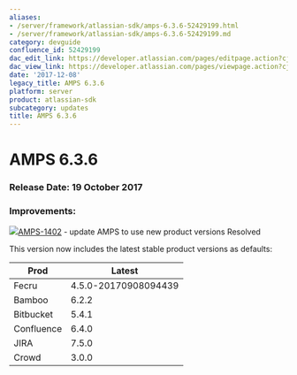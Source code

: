 ```yaml
---
aliases:
- /server/framework/atlassian-sdk/amps-6.3.6-52429199.html
- /server/framework/atlassian-sdk/amps-6.3.6-52429199.md
category: devguide
confluence_id: 52429199
dac_edit_link: https://developer.atlassian.com/pages/editpage.action?cjm=wozere&pageId=52429199
dac_view_link: https://developer.atlassian.com/pages/viewpage.action?cjm=wozere&pageId=52429199
date: '2017-12-08'
legacy_title: AMPS 6.3.6
platform: server
product: atlassian-sdk
subcategory: updates
title: AMPS 6.3.6
---
```

# AMPS 6.3.6

### Release Date: 19 October 2017

### Improvements:

<a href="https://ecosystem.atlassian.net/browse/AMPS-1402?src=confmacro" class="jira-issue-key"><img src="https://ecosystem.atlassian.net/secure/viewavatar?size=xsmall&amp;avatarId=15318&amp;avatarType=issuetype" class="icon" />AMPS-1402</a> - update AMPS to use new product versions Resolved

This version now includes the latest stable product versions as defaults:

| Prod       | Latest               |
|------------|----------------------|
| Fecru      | 4.5.0-20170908094439 |
| Bamboo     | 6.2.2                |
| Bitbucket  | 5.4.1                |
| Confluence | 6.4.0                |
| JIRA       | 7.5.0                |
| Crowd      | 3.0.0                |

